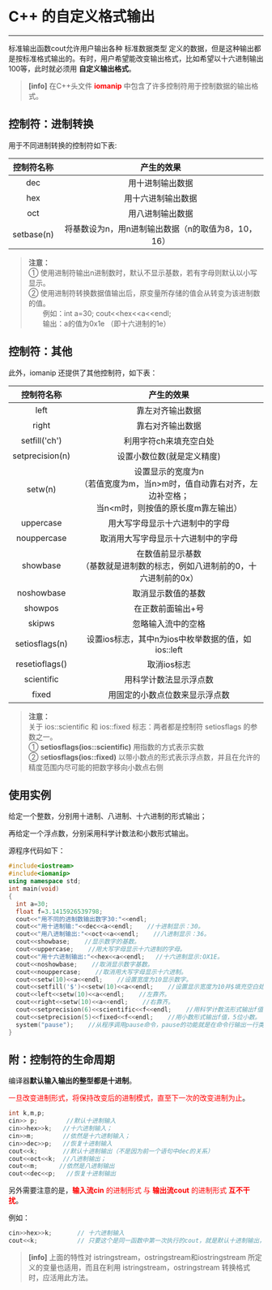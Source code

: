 # C++ 的自定义格式输出

------

标准输出函数cout允许用户输出各种 标准数据类型 定义的数据，但是这种输出都是按标准格式输出的。有时，用户希望能改变输出格式，比如希望以十六进制输出100等，此时就必须用 **自定义输出格式**。

> **[info]** 在C++头文件 <font color="red">**iomanip**</font> 中包含了许多控制符用于控制数据的输出格式。



## 控制符：进制转换

用于不同进制转换的控制符如下表:

| 控制符名称 | 产生的效果 |
|:----:|:----:|
| dec | 用十进制输出数据 |
| hex | 用十六进制输出数据 |
| oct | 用八进制输出数据 |
| setbase(n) | 将基数设为n，用n进制输出数据（n的取值为8，10，16） |

> **注意：**
<br/> ① 使用进制符输出n进制数时，默认不显示基数，若有字母则默认以小写显示。
<br/> ② 使用进制符转换数据值输出后，原变量所存储的值会从转变为该进制数的值。
<br/> 　　例如：int a=30; cout&lt;&lt;hex&lt;&lt;a&lt;&lt;endl;
<br/> 　　输出：a的值为0x1e （即十六进制的1e）




## 控制符：其他

此外，iomanip 还提供了其他控制符，如下表：

| 控制符名称 | 产生的效果 |
|:----:|:----:|
| left | 靠左对齐输出数据 |
| right | 靠右对齐输出数据 |
| setfill(&apos;ch&apos;) | 利用字符ch来填充空白处 |
| setprecision(n) | 设置小数位数(就是定义精度) |
| setw(n) | 设置显示的宽度为n<br/>（若值宽度为m，当n&gt;m时，值自动靠右对齐，左边补空格；<br/>当n&lt;m时，则按值的原长度m靠左输出） |
| uppercase | 用大写字母显示十六进制中的字母 |
| nouppercase | 取消用大写字母显示十六进制中的字母 |
| showbase | 在数值前显示基数<br/>（基数就是进制数的标志，例如八进制前的0，十六进制前的0x） |
| noshowbase | 取消显示数值的基数 |
| showpos | 在正数前面输出+号 |
| skipws | 忽略输入流中的空格 |
| setiosflags(n) | 设置ios标志，其中n为ios中枚举数据的值，如ios::left |
| resetioflags() | 取消ios标志 |
| scientific | 用科学计数法显示浮点数 |
| fixed | 用固定的小数点位数来显示浮点数 |


> **注意：**
<br/> 关于 ios::scientific 和 ios::fixed 标志：两者都是控制符 setiosflags 的参数之一。
<br/> ① **setiosflags(ios::scientific)** 用指数的方式表示实数
<br/> ② s**etiosflags(ios::fixed)** 以带小数点的形式表示浮点数，并且在允许的精度范围内尽可能的把数字移向小数点右侧



## 使用实例

给定一个整数，分别用十进制、八进制、十六进制的形式输出；

再给定一个浮点数，分别采用科学计数法和小数形式输出。

源程序代码如下：

```cpp
#include<iostream>
#include<iomanip>
using namespace std;
int main(void)
{
  int a=30;
  float f=3.1415926539798;
  cout<<"用不同的进制数输出数字30:"<<endl;
  cout<<"用十进制输:"<<dec<<a<<endl;    //十进制显示：30。
  cout<<"用八进制输出:"<<oct<<a<<endl;    //八进制显示：36。
  cout<<showbase;    //显示数字的基数。
  cout<<uppercase;    //用大写字母显示十六进制的字母。
  cout<<"用十六进制输出:"<<hex<<a<<endl;   //十六进制显示:OX1E。
  cout<<noshowbase;    //取消显示数字基数。
  cout<<nouppercase;    //取消用大写字母显示十六进制。
  cout<<setw(10)<<a<<endl;    //设置宽度为10显示数字。
  cout<<setfill('$')<<setw(10)<<a<<endl;    //设置显示宽度为10并$填充空白处。
  cout<<left<<setw(10)<<a<<endl;    //左靠齐。
  cout<<right<<setw(10)<<a<<endl;    //右靠齐。
  cout<<setprecision(6)<<scientific<<f<<endl;    //用科学计数法形式输出f值，6位小数。
  cout<<setprecision(5)<<fixed<<f<<endl;    //用小数形式输出f值，5位小数。
  system("pause");    //从程序调用pause命令，pause的功能就是在命令行输出一行类似"Press any  return 0;            key to exit."的字，等待用户按一个键然后返回。
}
```




## 附：控制符的生命周期

编译器**默认输入输出的整型都是十进制**。

<font color="red">一旦改变进制形式，将保持改变后的进制模式，直至下一次的改变进制为止</font>。

```cpp
int k,m,p;
cin>> p;        //默认十进制输入
cin>>hex>>k;   //十六进制输入；
cin>>m;        //依然是十六进制输入；
cin>>dec>>p;   //恢复十进制输入
cout<<k;       //默认十进制输出（不是因为前一个语句中dec的关系）
cout<<oct<<k;  //八进制输出；
cout<<m;      //依然是八进制输出
cout<<dec<<p;   //恢复十进制输出
```


另外需要注意的是，<font color="red">**输入流cin** 的进制形式 与 **输出流cout** 的进制形式 **互不干扰**</font>。

例如：

```cpp
cin>>hex>>k;       // 十六进制输入
cout<<k;           // 只要这个是同一函数中第一次执行的cout，就是默认十进制输出，不受cin的hex干扰
```

> **[info]** 上面的特性对 istringstream，ostringstream和iostringstream 所定义的变量也适用，而且在利用 istringstream，ostringstream 转换格式时，应活用此方法。

